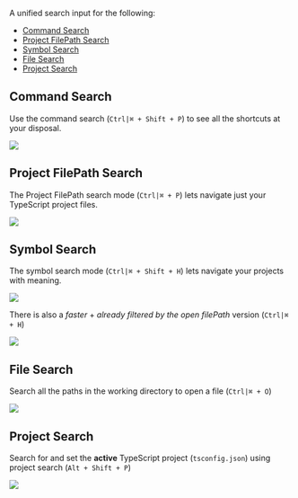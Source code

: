 
A unified search input for the following:

* [Command Search](#command-search)
* [Project FilePath Search](#project-filepath-search)
* [Symbol Search](#symbol-search)
* [File Search](#file-search)
* [Project Search](#project-search)

## Command Search

Use the command search (`Ctrl|⌘ + Shift + P`) to see all the shortcuts at your disposal.

![](https://raw.githubusercontent.com/johnpaularthur/johnpaularthur.github.io/master/screens/commandSearch.gif)

## Project FilePath Search

The Project FilePath search mode (`Ctrl|⌘ + P`) lets navigate just your TypeScript project files.

![](https://raw.githubusercontent.com/johnpaularthur/johnpaularthur.github.io/master/screens/filesPathsInProject.png)

## Symbol Search

The symbol search mode (`Ctrl|⌘ + Shift + H`) lets navigate your projects with meaning.

![](https://raw.githubusercontent.com/johnpaularthur/johnpaularthur.github.io/master/screens/symbolSearchProject.gif)

There is also a *faster* + *already filtered by the open filePath* version (`Ctrl|⌘ + H`)

![](https://raw.githubusercontent.com/johnpaularthur/johnpaularthur.github.io/master/screens/symbolSearch.gif)

## File Search
Search all the paths in the working directory to open a file (`Ctrl|⌘ + O`)

![](https://raw.githubusercontent.com/johnpaularthur/johnpaularthur.github.io/master/screens/omnisearch.gif)

## Project Search

Search for and set the **active** TypeScript project (`tsconfig.json`) using project search (`Alt + Shift + P`)

![](https://raw.githubusercontent.com/johnpaularthur/johnpaularthur.github.io/master/screens/projectSearch.gif)
